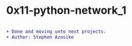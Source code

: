 # 0x11-python-network_1

```diff

+ Done and moving unto next projects.
+ Author: Stephen Azosike

```

